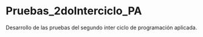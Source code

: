 # Pruebas_2doInterciclo_PA
Desarrollo de las pruebas del segundo inter ciclo de programación aplicada. 
